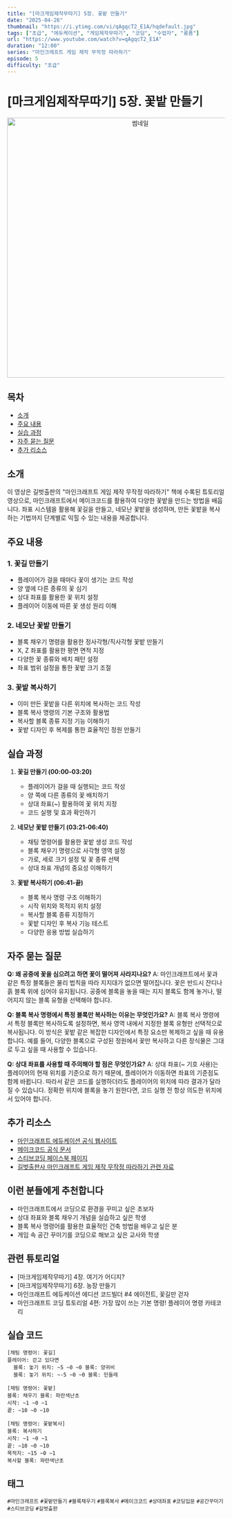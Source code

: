 ```yaml
---
title: "[마크게임제작무따기] 5장. 꽃밭 만들기"
date: "2025-04-26"
thumbnail: "https://i.ytimg.com/vi/qAgqcT2_E1A/hqdefault.jpg"
tags: ["초급", "에듀케이션", "게임제작무따기", "코딩", "수업자", "롱폼"]
url: "https://www.youtube.com/watch?v=qAgqcT2_E1A"
duration: "12:00"
series: "마인크래프트 게임 제작 무작정 따라하기"
episode: 5
difficulty: "초급"
---
```


# [마크게임제작무따기] 5장. 꽃밭 만들기

<div align="center">
<img src="https://i.ytimg.com/vi/qAgqcT2_E1A/hqdefault.jpg" alt="썸네일" width="600"/>
</div>

## 목차
- [소개](#소개)
- [주요 내용](#주요-내용)
- [실습 과정](#실습-과정)
- [자주 묻는 질문](#자주-묻는-질문)
- [추가 리소스](#추가-리소스)

## 소개
이 영상은 길벗출판의 "마인크래프트 게임 제작 무작정 따라하기" 책에 수록된 튜토리얼 영상으로, 마인크래프트에서 메이크코드를 활용하여 다양한 꽃밭을 만드는 방법을 배웁니다. 좌표 시스템을 활용해 꽃길을 만들고, 네모난 꽃밭을 생성하며, 만든 꽃밭을 복사하는 기법까지 단계별로 익힐 수 있는 내용을 제공합니다.

## 주요 내용

### 1. 꽃길 만들기
- 플레이어가 걸을 때마다 꽃이 생기는 코드 작성
- 양 옆에 다른 종류의 꽃 심기
- 상대 좌표를 활용한 꽃 위치 설정
- 플레이어 이동에 따른 꽃 생성 원리 이해

### 2. 네모난 꽃밭 만들기
- 블록 채우기 명령을 활용한 정사각형/직사각형 꽃밭 만들기
- X, Z 좌표를 활용한 평면 면적 지정
- 다양한 꽃 종류와 배치 패턴 설정
- 좌표 범위 설정을 통한 꽃밭 크기 조절

### 3. 꽃밭 복사하기
- 이미 만든 꽃밭을 다른 위치에 복사하는 코드 작성
- 블록 복사 명령의 기본 구조와 활용법
- 복사할 블록 종류 지정 기능 이해하기
- 꽃밭 디자인 후 복제를 통한 효율적인 정원 만들기

## 실습 과정

1. **꽃길 만들기 (00:00-03:20)**
   - 플레이어가 걸을 때 실행되는 코드 작성
   - 양 쪽에 다른 종류의 꽃 배치하기
   - 상대 좌표(~) 활용하여 꽃 위치 지정
   - 코드 실행 및 효과 확인하기

2. **네모난 꽃밭 만들기 (03:21-06:40)**
   - 채팅 명령어를 활용한 꽃밭 생성 코드 작성
   - 블록 채우기 명령으로 사각형 영역 설정
   - 가로, 세로 크기 설정 및 꽃 종류 선택
   - 상대 좌표 개념의 중요성 이해하기

3. **꽃밭 복사하기 (06:41-끝)**
   - 블록 복사 명령 구조 이해하기
   - 시작 위치와 목적지 위치 설정
   - 복사할 블록 종류 지정하기
   - 꽃밭 디자인 후 복사 기능 테스트
   - 다양한 응용 방법 실습하기

## 자주 묻는 질문

**Q: 왜 공중에 꽃을 심으려고 하면 꽃이 떨어져 사라지나요?**
A: 마인크래프트에서 꽃과 같은 특정 블록들은 물리 법칙을 따라 지지대가 없으면 떨어집니다. 꽃은 반드시 잔디나 흙 블록 위에 심어야 유지됩니다. 공중에 블록을 놓을 때는 지지 블록도 함께 놓거나, 떨어지지 않는 블록 유형을 선택해야 합니다.

**Q: 블록 복사 명령에서 특정 블록만 복사하는 이유는 무엇인가요?**
A: 블록 복사 명령에서 특정 블록만 복사하도록 설정하면, 복사 영역 내에서 지정한 블록 유형만 선택적으로 복사됩니다. 이 방식은 꽃밭 같은 복잡한 디자인에서 특정 요소만 복제하고 싶을 때 유용합니다. 예를 들어, 다양한 블록으로 구성된 정원에서 꽃만 복사하고 다른 장식물은 그대로 두고 싶을 때 사용할 수 있습니다.

**Q: 상대 좌표를 사용할 때 주의해야 할 점은 무엇인가요?**
A: 상대 좌표(~ 기호 사용)는 플레이어의 현재 위치를 기준으로 하기 때문에, 플레이어가 이동하면 좌표의 기준점도 함께 바뀝니다. 따라서 같은 코드를 실행하더라도 플레이어의 위치에 따라 결과가 달라질 수 있습니다. 정확한 위치에 블록을 놓기 원한다면, 코드 실행 전 항상 의도한 위치에 서 있어야 합니다.

## 추가 리소스
- [마인크래프트 에듀케이션 공식 웹사이트](https://education.minecraft.net/)
- [메이크코드 공식 문서](https://minecraft.makecode.com/)
- [스티브코딩 페이스북 페이지](https://www.facebook.com/stvcoding/)
- [길벗출판사 마인크래프트 게임 제작 무작정 따라하기 관련 자료](https://www.gilbut.co.kr/)

## 이런 분들에게 추천합니다
- 마인크래프트에서 코딩으로 환경을 꾸미고 싶은 초보자
- 상대 좌표와 블록 채우기 개념을 실습하고 싶은 학생
- 블록 복사 명령어를 활용한 효율적인 건축 방법을 배우고 싶은 분
- 게임 속 공간 꾸미기를 코딩으로 해보고 싶은 교사와 학생

## 관련 튜토리얼
- [마크게임제작무따기] 4장. 여기가 어디지?
- [마크게임제작무따기] 6장. 농장 만들기
- 마인크래프트 에듀케이션 에디션 코드빌더 #4 에이전트, 꽃길만 걷자
- 마인크래프트 코딩 튜토리얼 4편: 가장 많이 쓰는 기본 명령! 플레이어 명령 카테코리

## 실습 코드
```
[채팅 명령어: 꽃길]
플레이어: 걷고 있다면
  블록: 놓기 위치: ~5 ~0 ~0 블록: 양귀비
  블록: 놓기 위치: ~-5 ~0 ~0 블록: 민들레

[채팅 명령어: 꽃밭]
블록: 채우기 블록: 파란색난초
시작: ~1 ~0 ~1
끝: ~10 ~0 ~10

[채팅 명령어: 꽃밭복사]
블록: 복사하기
시작: ~1 ~0 ~1 
끝: ~10 ~0 ~10
목적지: ~15 ~0 ~1
복사할 블록: 파란색난초
```

## 태그
`#마인크래프트` `#꽃밭만들기` `#블록채우기` `#블록복사` `#메이크코드` `#상대좌표` `#코딩입문` `#공간꾸미기` `#스티브코딩` `#길벗출판`